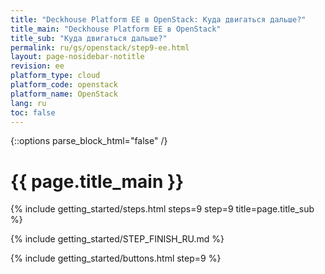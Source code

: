 ```yaml
---
title: "Deckhouse Platform EE в OpenStack: Куда двигаться дальше?"
title_main: "Deckhouse Platform EE в OpenStack"
title_sub: "Куда двигаться дальше?"
permalink: ru/gs/openstack/step9-ee.html
layout: page-nosidebar-notitle
revision: ee
platform_type: cloud
platform_code: openstack
platform_name: OpenStack
lang: ru
toc: false
---
```


<link rel="stylesheet" type="text/css" href='{{ assets["getting-started.css"].digest_path }}' />

{::options parse_block_html="false" /}

<h1 class="docs__title">{{ page.title_main }}</h1>
{% include getting_started/steps.html steps=9 step=9 title=page.title_sub %}

{% include getting_started/STEP_FINISH_RU.md %}

{% include getting_started/buttons.html step=9 %}

